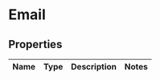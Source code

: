 
# Email

## Properties
Name | Type | Description | Notes
------------ | ------------- | ------------- | -------------



